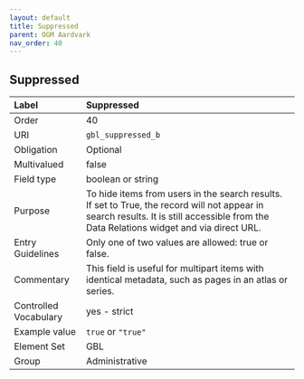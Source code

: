 ```yaml
---
layout: default
title: Suppressed
parent: OGM Aardvark
nav_order: 40
---
```


## Suppressed

| Label                 | Suppressed |
|:----------------------|:-----------|
| Order                 | 40 |
| URI                   | `gbl_suppressed_b` |
| Obligation            | Optional |
| Multivalued           | false |
| Field type            | boolean or string |
| Purpose               | To hide items from users in the search results. If set to True, the record will not appear in search results. It is still accessible from the Data Relations widget and via direct URL. |
| Entry Guidelines      | Only one of two values are allowed: true or false. |
| Commentary            | This field is useful for multipart items with identical metadata, such as pages in an atlas or series. |
| Controlled Vocabulary | yes - strict |
| Example value         | `true` or `"true"` |
| Element Set           | GBL |
| Group                 | Administrative |
